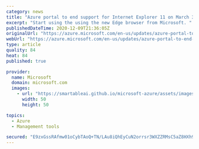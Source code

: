 ```yaml
---
category: news
title: "Azure portal to end support for Internet Explorer 11 on March 31, 2021"
excerpt: "Start using the using the new Edge browser from Microsoft. "
publishedDateTime: 2020-12-09T21:36:05Z
originalUrl: "https://azure.microsoft.com/en-us/updates/azure-portal-to-end-support-for-internet-explorer-11-on-march-31-2021/"
webUrl: "https://azure.microsoft.com/en-us/updates/azure-portal-to-end-support-for-internet-explorer-11-on-march-31-2021/"
type: article
quality: 84
heat: 84
published: true

provider:
  name: Microsoft
  domain: microsoft.com
  images:
    - url: "https://smartableai.github.io/microsoft-azure/assets/images/organizations/microsoft.com-50x50.jpg"
      width: 50
      height: 50

topics:
  - Azure
  - Management tools

secured: "E9zxGssRAfmw01oCybTAoQ+TN/LAu8iQhEyCuN2orrsr3WXZZRMsC5aZ8HXh9wwMhYVXsKPgK5ugwUi+J7ROsgHhbIcnZLmmW5UYlDw0JEYOB3bhuJ8B6+dGkKg6vOr1Bmx1tbs5UXmAmO/FgjPWQb1SOi8lcKwvYd0XF/pQCvxsJFerysGT1Sm5xbL02Gi1wd2x9TgLRkNlpHZjeMPtrjMsXB+zu4Lq6G2F8s4rq8SYlvOZZFliczdlkKBRXbhnTgwOsQw8a8IP3Nf/sLyXZfdCY3uJv8O3KHhsOVByTly54l5IgCBQ0JoSeOIe1BoL0dID4b0KCHXPMoJ/A0IuzjfViw0JKYfsS+u+GYqAcLs=;EFQXiolNrgmfcRRgg7qcJw=="
---
```


